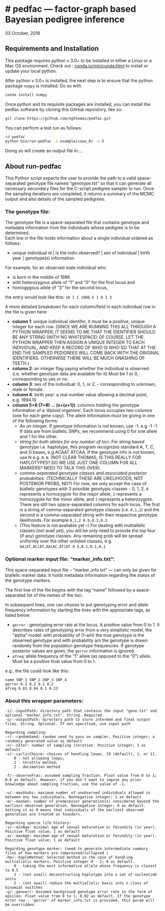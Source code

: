\# pedfac — factor-graph based Bayesian pedigree inference
================
03 October, 2018

<!-- README.md is generated from README.Rmd. Please edit that file -->

## Requirements and Installation

This package requires python v 3.0+ to be installed in either a Linux or
a Mac OS environment. Check out :
[conda.io/miniconda.html](conda.io/miniconda.html) to install or update
your local python.

After python v 3.0+ is installed, the next step is to ensure that the
python package `numpy` is installed. Do so with

``` sh
conda install numpy
```

Once python and its requisite packages are installed, you can install
the pedfac software by cloning this GitHub repoistory, like so:

``` sh
git clone https://github.com/ngthomas/pedfac.git
```

You can perform a test run as follows:

``` sh
cd pedfac
python bin/run-pedfac -i example/case_0/ -n 5
```

Doing so will create an output file in:…

## About run-pedfac

This Python script expects the user to provide the path to a valid
space-separated genotype file named “genotype.txt” so that it can
generate all necessary secondary files for the C-script pedigree sampler
to run. Once the sampling iterations are completed, it returns a summary
of the MCMC output and also details of the sampled pedigrees.

### The genotype file:

The genotype file is a space-separated file that contains genotype and
metadata information from the individuals whose pedigree is to be
determined.  
Each line in the file holds information about a single individual
ordered as follows:

  - unique individual id | is the indiv observed? | sex of individual |
    birth year | genotype(s) information

For example, for an observed male individual who

  - is born in the middle of 1986  
  - with heterozygous allele of “1” and “0” for the first locus and  
  - homogygous allele of “3” for the second locus,

the entry would look like this: `10 1 1 1986.5 1 0 3 3`

A more detailed breakdown for each column/field in each individual row
in the file is given here:

  - **column 1**: unique individual identifer, it must be a positive,
    unique integer for each row. (SINCE WE ARE RUNNING THIS ALL THROUGH
    A PYTHON WRAPPER, IT SEEMS TO ME THAT THE IDENTIFIER SHOULD BE ANY
    STRING (WITH NO WHITESPACE) OF COURSE. LET THE PYTHON WRAPPER THEN
    ASSIGN A UNIQUE INTEGER TO EACH INDIVIDUAL, AND KEEP A RECORD OF WHO
    IS WHO SO THAT AT THE END THE SAMPLED PEDIGREES WILL COME BACK WITH
    THE ORIGINAL IDENTIFIERS. OTHERWISE THERE WILL BE MUCH GNASHING OF
    TEETH.)
  - **column 2**: an integer flag saying whether the individual is
    observed (i.e. whether genotype data are available for it) Must be 1
    or 0, corresponding to yes or no.  
  - **column 3**: sex of the individual: 0, 1, or 2. - corresponding to
    unknown, male or female.
  - **column 4**: birth year: a real number value allowing a decimal
    point, e.g. 1994.10  
  - **column 5+6 (7+8) … (x+(x+1))**: columns holding the genotype
    information of a ‘diploid organism’. Each locus occupies two columns
    (one for each gene copy). The allele information must be giving in
    one of the following forms:
      - *As an integer*. If genotype information is not known, use -1.
        e.g -1 -1. If data are from biallelic SNPs, we recommend using 0
        for one allele and 1 for the other.  
      - *string for both alleles for any number of loci*. For string
        based genotype i.e. haplotype, this program recognizes standard
        A, T, C, and G bases, e.g ACAAT ATCAA. If the genotype info is
        not known, use N e.g. `N N`. (NOT CLEAR THOMAS, IS THIS REALLY
        FOR HAPLOTYPES? DO WE USE JUST ONE COLUMN FOR ALL MARKERS? NEED
        TO TALK THIS OVER).  
      - *comma-separated genotype classes and associated posterior
        probabilties*. (TECHNICALLY THESE ARE LIKELIHOODS, NOT POSTERIOR
        PROBS, NO?) For now, we only accept the case of biallelic
        genotypes with 3 possible genotypic classes - 0, 1, 2. `0`
        represents a homozygote for the major allele, `2` represents a
        homozygote for the minor allele, and `1` represents a
        heterozygote. There are still two space-separated columns for
        each locus. The first is a string of comma-separated genotype
        classes (i.e. `0,1,2`) and the second is a comma-separated
        string with their respective genotype likelihoods. For example
        `0,1,2 0.9,0.3,0.2`  
      - (This feature is not available yet –) For dealing with
        multiallelic classes (not avail yet), you will be only need to
        provide the top four (if any) genotype classes. Any remaining
        prob will be spread uniformly over the other unlisted classes,
        e.g. `AA|AT,AC|AT,AA|AC,AT|AT 0.5,0.1,0.1,0.1`

### Optional marker input file: “marker\_info.txt”:

This space-separated input file – “marker\_info.txt” — can only be given
for biallelic marker data. It holds metadata information regarding the
status of the genotype markers.

The first line of the file begins with the tag “name” followed by a
space-separated list of the names of the loci.

In subsequent lines, one can choose to put genotyping error and allele
frequency information by starting the lines with the appropriate tags,
as listed below:

  - `gerror` : genotyping error rate at the locus. A positive value from
    0 to 1. It describes rates of genotyping error from a very
    simplistic model, the “alpha” model: with probability of (1-a/n) the
    true genotype is the observed genotype and with probability a/n the
    genotype is drawn randomly from the population genotype frequencies.
    If genotype posterior values are given, the `gerror` information is
    ignored.  
  - `afreq`: allele frequency of the “1” allele (as opposed to the “0”)
    allele. Must be a positive float value from 0 to 1.

e.g., the file could look like this:

``` 
name SNP_1 SNP_2 SNP_3 SNP_4  
gerror 0.2 0.2 0.2 0.2  
afreq 0.01 0.04 0.1 0.23  
```

### About this wrapper parameters:

    -i/--inputPath: directory path that contains the input "geno.txt" and optional "marker_info.txt". String. Required.
    -o/--outputPath: directory path to store intermed and final output files. String. Optional. If not specified, use input path
    
    Regarding sampling:
    -r/--randomSeed: random seed to pass on sampler. Positive integer; a randomly generated value as default
    -n/--nIter: number of sampling iteration. Positive integer; 1 as default
    -c/--cyclicChoice: choices of handling loops. [0 (default), 1, or 2].
        0 - not allowing loops;
        1 - throttle method;
        2 - decimation method
    
    -f/--observeFrac: assumed sampling fraction. Float value from 0 to 1; 0.8 as default. However, if you don't want to impose any prior knowledge about sampling fraction, use the value of -1.
    
    -u/--maxUnobs: maximum number of unobserved individuals allowed in between any two individuals. Nonnegative integer; 1 as default
    -m/--maxGen: number of predecessor generation(s) considered beyond the earliest observed generation. Nonnegative integer; 0 as default. Setting it as 0 means that individuals of the earliest observed generation are treated as founders.
    
    Regarding specie life history:
    -s/--minAge: minimal age of sexual maturation or fecundity (in year). Positive float value; 1 as default
    -a/--maxAge: maximum age of sexual maturation or fecundity (in year). Positive float value; 1 as default
    
    Regarding genotype marker: (need to generate intermediate summary files of how markers are compressed/collapsed )
    -hm/--haploMethod: Selected method in the case of handling multiallelic markers. Positive integer 0 - 2; 0 as default.
        0 - taking the most informative allele whose frequency is closest to 0.5
        1 - (not avail) deconstructing haplotype into a set of nucleotide units
        2 - (not avail) reduce the multiallelic basis into n class of binomial switches
    -g/--genoerr: Assumed background genotype error rate in the form of epsilon. Float value from 0 to 1; 0.02 as default. If the genotype error row - 'gerror' of marker_info.txt is provided, this param will be overridden.
